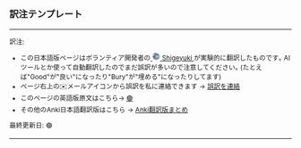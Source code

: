 

### 訳注テンプレート

<small>

----

訳注: 
* この日本語版ページはボランティア開発者の[ <img src="https://raw.githubusercontent.com/shigeyukey/Anki-Manuals-jp/main/Shigeyuki_icon.png" style="width: 1.2em; height: 1.2em;"> Shigeyuki ](http://patreon.com/Shigeyuki)が実験的に翻訳したものです｡ AIツールとか使って自動翻訳したのでまだ誤訳が多いので注意してください｡ (たとえば"Good"が"良い"になったり"Bury"が"埋める"になったりしてます)  
* ページ右上の✉️メールアイコンから誤訳を私に連絡できます →  [誤訳を連絡](https://forms.gle/FeBrhcgasYfYcQkZ7)
* このページの英語版原文はこちら→ [🟢](🟢)
* その他のAnki日本語翻訳版はこちら  →  [Anki翻訳版まとめ](https://shigeyukey.github.io/Anki-Manuals-jp/anki_manuals_jp.html)  

最終更新日: 🟢

----
</small>